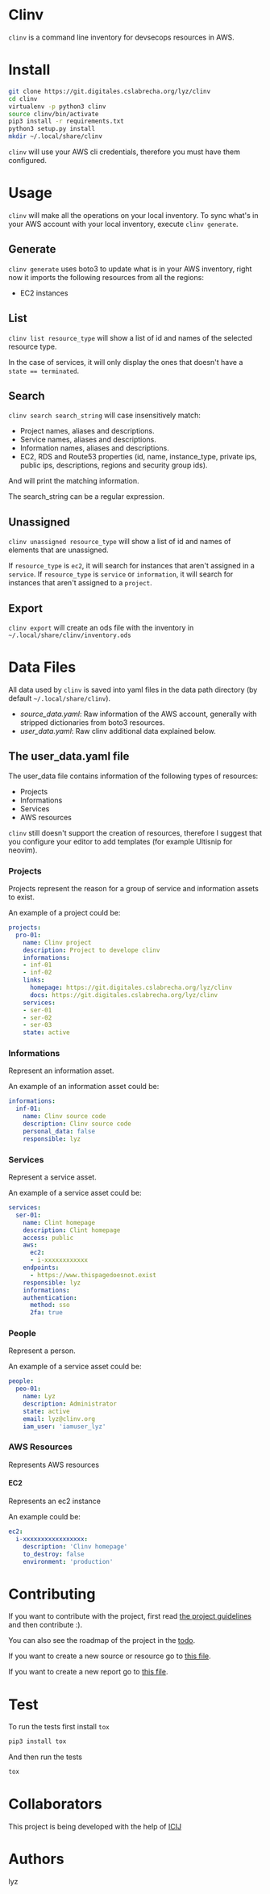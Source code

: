 # Clinv

`clinv` is a command line inventory for devsecops resources in AWS.

# Install

```bash
git clone https://git.digitales.cslabrecha.org/lyz/clinv
cd clinv
virtualenv -p python3 clinv
source clinv/bin/activate
pip3 install -r requirements.txt
python3 setup.py install
mkdir ~/.local/share/clinv
```

`clinv` will use your AWS cli credentials, therefore you must have them
configured.

# Usage

`clinv` will make all the operations on your local inventory. To sync what's
in your AWS account with your local inventory, execute `clinv generate`.

## Generate

`clinv generate` uses boto3 to update what is in your AWS inventory, right now
it imports the following resources from all the regions:

* EC2 instances

## List

`clinv list resource_type` will show a list of id and names of the selected
resource type.

In the case of services, it will only display the ones that doesn't have a `state
== terminated`.

## Search

`clinv search search_string` will case insensitively match:

* Project names, aliases and descriptions.
* Service names, aliases and descriptions.
* Information names, aliases and descriptions.
* EC2, RDS and Route53 properties (id, name, instance_type, private ips, public ips,
  descriptions, regions and security group ids).

And will print the matching information.

The search_string can be a regular expression.

## Unassigned

`clinv unassigned resource_type` will show a list of id and names of elements
that are unassigned.

If `resource_type` is `ec2`, it will search for instances that aren't assigned
in a `service`.
If `resource_type` is `service` or `information`, it will search for instances
that aren't assigned to a `project`.

## Export

`clinv export` will create an ods file with the inventory in `~/.local/share/clinv/inventory.ods`

# Data Files

All data used by `clinv` is saved into yaml files in the data path directory (by
default `~/.local/share/clinv`).

* *source_data.yaml*: Raw information of the AWS account, generally with
  stripped dictionaries from boto3 resources.
* *user_data.yaml*: Raw clinv additional data explained below.

## The user_data.yaml file

The user_data file contains information of the following types of resources:

* Projects
* Informations
* Services
* AWS resources

`clinv` still doesn't support the creation of resources, therefore I suggest
that you configure your editor to add templates (for example Ultisnip for
neovim).

### Projects

Projects represent the reason for a group of service and information assets to
exist.

An example of a project could be:
```yaml
projects:
  pro-01:
    name: Clinv project
    description: Project to develope clinv
    informations:
    - inf-01
    - inf-02
    links:
      homepage: https://git.digitales.cslabrecha.org/lyz/clinv
      docs: https://git.digitales.cslabrecha.org/lyz/clinv
    services:
    - ser-01
    - ser-02
    - ser-03
    state: active
```

### Informations

Represent an information asset.

An example of an information asset could be:
```yaml
informations:
  inf-01:
    name: Clinv source code
    description: Clinv source code
    personal_data: false
    responsible: lyz
```

### Services

Represent a service asset.

An example of a service asset could be:
```yaml
services:
  ser-01:
    name: Clint homepage
    description: Clint homepage
    access: public
    aws:
      ec2:
      - i-xxxxxxxxxxxx
    endpoints:
      - https://www.thispagedoesnot.exist
    responsible: lyz
    informations:
    authentication:
      method: sso
      2fa: true
```

### People

Represent a person.

An example of a service asset could be:
```yaml
people:
  peo-01:
    name: Lyz
    description: Administrator
    state: active
    email: lyz@clinv.org
    iam_user: 'iamuser_lyz'
```

### AWS Resources

Represents AWS resources

#### EC2

Represents an ec2 instance

An example could be:


```yaml
ec2:
  i-xxxxxxxxxxxxxxxxx:
    description: 'Clinv homepage'
    to_destroy: false
    environment: 'production'
```

# Contributing

If you want to contribute with the project, first read [the project
guidelines](docs/hacking.md) and then contribute :).

You can also see the roadmap of the project in the [todo](docs/todo.md).

If you want to create a new source or resource go to [this
file](docs/source.md).

If you want to create a new report go to [this file](docs/report.md).

# Test

To run the tests first install `tox`

```bash
pip3 install tox
```

And then run the tests

```bash
tox
```

# Collaborators

This project is being developed with the help of [ICIJ](https://www.icij.org)

# Authors

lyz
